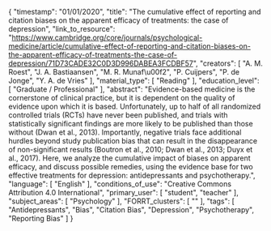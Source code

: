 {
    "timestamp": "01/01/2020",
    "title": "The cumulative effect of reporting and citation biases on the apparent efficacy of treatments: the case of depression",
    "link_to_resource": "https://www.cambridge.org/core/journals/psychological-medicine/article/cumulative-effect-of-reporting-and-citation-biases-on-the-apparent-efficacy-of-treatments-the-case-of-depression/71D73CADE32C0D3D996DABEA3FCDBF57",
    "creators": [
        "A. M. Roest",
        "J. A. Bastiaansen",
        "M. R. Munaf\u00f2",
        "P. Cuijpers",
        "P. de Jonge",
        "Y. A. de Vries"
    ],
    "material_type": [
        "Reading"
    ],
    "education_level": [
        "Graduate / Professional"
    ],
    "abstract": "Evidence-based medicine is the cornerstone of clinical practice, but it is dependent on the quality of evidence upon which it is based. Unfortunately, up to half of all randomized controlled trials (RCTs) have never been published, and trials with statistically significant findings are more likely to be published than those without (Dwan et al., 2013). Importantly, negative trials face additional hurdles beyond study publication bias that can result in the disappearance of non-significant results (Boutron et al., 2010; Dwan et al., 2013; Duyx et al., 2017). Here, we analyze the cumulative impact of biases on apparent efficacy, and discuss possible remedies, using the evidence base for two effective treatments for depression: antidepressants and psychotherapy.",
    "language": [
        "English"
    ],
    "conditions_of_use": "Creative Commons Attribution 4.0 International",
    "primary_user": [
        "student",
        "teacher"
    ],
    "subject_areas": [
        "Psychology"
    ],
    "FORRT_clusters": [
        ""
    ],
    "tags": [
        "Antidepressants",
        "Bias",
        "Citation Bias",
        "Depression",
        "Psychotherapy",
        "Reporting Bias"
    ]
}